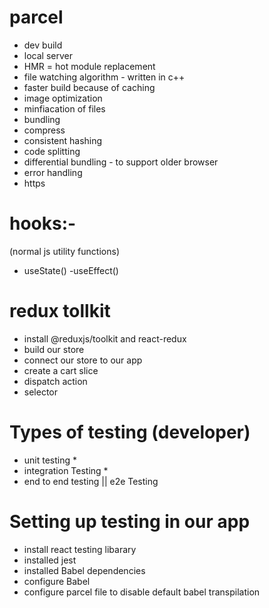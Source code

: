 # parcel
- dev build
- local server
- HMR = hot module replacement
- file watching algorithm - written in c++
- faster build because of caching
- image optimization
- minfiacation of files
- bundling
- compress
- consistent hashing
- code splitting
- differential bundling - to support  older browser
- error handling
- https


# hooks:-

(normal js utility functions)

- useState()
-useEffect()

# redux tollkit
- install @reduxjs/toolkit and react-redux
- build our store 
- connect our store to our app
- create a cart slice
- dispatch action
- selector
  
# Types of testing (developer)
 - unit testing *
 - integration Testing  *
 - end to end testing || e2e Testing 

# Setting up testing in our app
- install react testing libarary
- installed jest
- installed Babel dependencies
- configure Babel 
- configure parcel file to disable default babel transpilation


  

